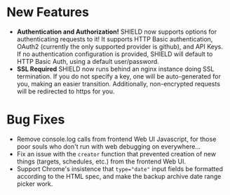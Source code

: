 # New Features

- **Authentication and Authorization!**
  SHIELD now supports options for authenticating requests to it!
  It supports HTTP Basic authentication, OAuth2 (currently the
  only supported provider is github), and API Keys. If no authentication
  configuration is provided, SHIELD will default to HTTP Basic Auth,
  using a default user/password.
- **SSL Required**
  SHIELD now runs behind an nginx instance doing SSL termination.
  If you do not specify a key, one will be auto-generated for you,
  making an easier transition. Additionally, non-encrypted requests
  will be redirected to https for you.

# Bug Fixes

- Remove console.log calls from frontend Web UI Javascript,
  for those poor souls who don't run with web debugging on
  everywhere...
- Fix an issue with the `creator` function that prevented
  creation of new things (targets, schedules, etc.) from the
  frontend Web UI.
- Support Chrome's insistence that `type="date"` input fields be
  formatted according to the HTML spec, and make the backup
  archive date range picker work.
